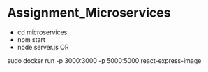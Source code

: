 # Assignment_Microservices

* cd microservices
* npm start
* node server.js
OR

sudo docker run -p 3000:3000 -p 5000:5000 react-express-image
